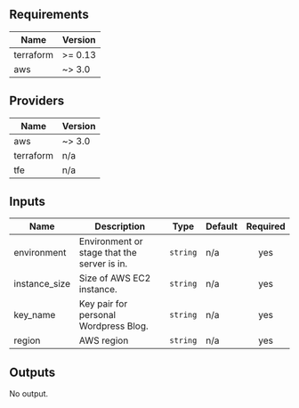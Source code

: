 ## Requirements

| Name | Version |
|------|---------|
| terraform | >= 0.13 |
| aws | ~> 3.0 |

## Providers

| Name | Version |
|------|---------|
| aws | ~> 3.0 |
| terraform | n/a |
| tfe | n/a |

## Inputs

| Name | Description | Type | Default | Required |
|------|-------------|------|---------|:--------:|
| environment | Environment or stage that the server is in. | `string` | n/a | yes |
| instance\_size | Size of AWS EC2 instance. | `string` | n/a | yes |
| key\_name | Key pair for personal Wordpress Blog. | `string` | n/a | yes |
| region | AWS region | `string` | n/a | yes |

## Outputs

No output.
